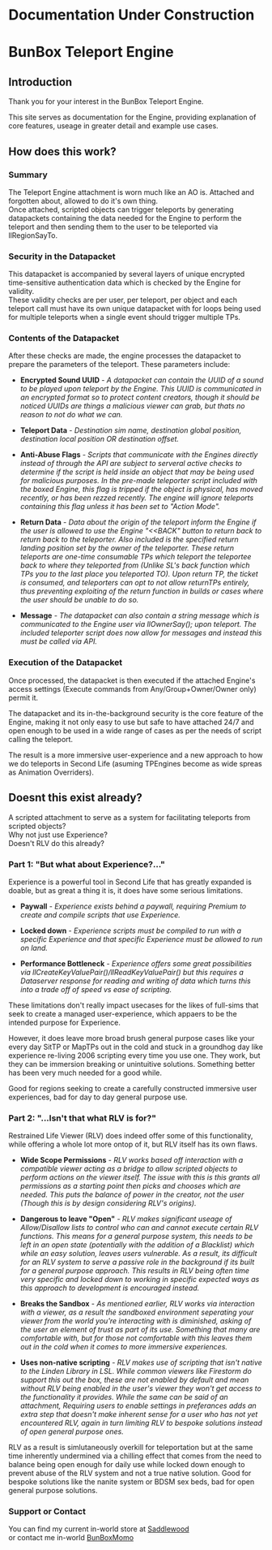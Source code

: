 # Documentation Under Construction

# BunBox Teleport Engine
## Introduction

Thank you for your interest in the BunBox Teleport Engine.

This site serves as documentation for the Engine, providing explanation of core features, useage in greater detail and example use cases.

## How does this work?

### Summary
The Teleport Engine attachment is worn much like an AO is. Attached and forgotten about, allowed to do it's own thing.  
Once attached, scripted objects can trigger teleports by generating datapackets containing the data needed for the Engine to perform the teleport and then sending them to the user to be teleported via llRegionSayTo.

### Security in the Datapacket
This datapacket is accompanied by several layers of unique encrypted time-sensitive authentication data which is checked by the Engine for validity.  
These validity checks are per user, per teleport, per object and each teleport call must have its own unique datapacket with for loops being used for multiple teleports when a single event should trigger multiple TPs.

### Contents of the Datapacket
After these checks are made, the engine processes the datapacket to prepare the parameters of the teleport. 
These parameters include:
-	**Encrypted Sound UUID** - _A datapacket can contain the UUID of a sound to be played upon teleport by the Engine. This UUID is communicated in an encrypted format so to protect content creators, though it should be noticed UUIDs are things a malicious viewer can grab, but thats no reason to not do what we can._

-	**Teleport Data** - _Destination sim name, destination global position, destination local position OR destination offset._

-	**Anti-Abuse Flags** - _Scripts that communicate with the Engines directly instead of through the API are subject to serveral active checks to determine if the script is held inside an object that may be being used for malicious purposes. In the pre-made teleporter script included with the boxed Engine, this flag is tripped if the object is physical, has moved recently, or has been rezzed recently. The engine will ignore teleports containing this flag unless it has been set to "Action Mode"._

-	**Return Data** - _Data about the origin of the teleport inform the Engine if the user is allowed to use the Engine "<<BACK" button to return back to return back to the teleporter. Also included is the specified return landing position set by the owner of the teleporter. These return teleports are one-time consumable TPs which teleport the teleportee back to where they teleported from (Unlike SL's back function which TPs you to the last place you teleported TO). Upon return TP, the ticket is consumed, and teleporters can opt to not allow returnTPs entirely, thus preventing exploiting of the return function in builds or cases where the user should be unable to do so._

-	**Message** - _The datapacket can also contain a string message which is communicated to the Engine user via llOwnerSay(); upon teleport. The included teleporter script does now allow for messages and instead this must be called via API._

### Execution of the Datapacket
Once processed, the datapacket is then executed if the attached Engine's access settings (Execute commands from Any/Group+Owner/Owner only) permit it.

The datapacket and its in-the-background security is the core feature of the Engine, making it not only easy to use but safe to have attached 24/7 and open enough to be used in a wide range of cases as per the needs of script calling the teleport.

The result is a more immersive user-experience and a new approach to how we do teleports in Second Life (asuming TPEngines become as wide spreas as Animation Overriders).


## Doesnt this exist already?

A scripted attachment to serve as a system for facilitating teleports from scripted objects?  
Why not just use Experience?  
Doesn't RLV do this already?  

### Part 1: "But what about Experience?..."

Experience is a powerful tool in Second Life that has greatly expanded is doable, but as great a thing it is, it does have some serious limitations.	
-	**Paywall** - _Experience exists behind a paywall, requiring Premium to create and compile scripts that use Experience._

-	**Locked down** - _Experience scripts must be compiled to run with a specific Experience and that specific Experience must be allowed to run on land._

-	**Performance Bottleneck** - _Experience offers some great possibilities via llCreateKeyValuePair()/llReadKeyValuePair() but this requires a Dataserver response for reading and writing of data which turns this into a trade off of speed vs ease of scripting._

These limitations don't really impact usecases for the likes of full-sims that seek to create a managed user-experience, which appaers to be the intended purpose for Experience.

However, it does leave more broad brush general purpose cases like your every day SitTP or MapTPs out in the cold and stuck in a groundhog day like experience re-living 2006 scripting every time you use one. They work, but they can be immersion breaking or unintuitive solutions. Something better has been very much needed for a good while.

Good for regions seeking to create a carefully constructed immersive user experiences, bad for day to day general purpose use.

### Part 2: "...Isn't that what RLV is for?"

Restrained Life Viewer (RLV) does indeed offer some of this functionality, while offering a whole lot more ontop of it, but RLV itself has its own flaws.
-	**Wide Scope Permissions** - _RLV works based off interaction with a compatible viewer acting as a bridge to allow scripted objects to perform actions on the viewer itself. The issue with this is this grants all permissions as a starting point then picks and chooses which are needed. This puts the balance of power in the creator, not the user (Though this is by design considering RLV's origins)._

-	**Dangerous to leave "Open"** - _RLV makes significant useage of Allow/Disallow lists to control who can and cannot execute certain RLV functions. This means for a general purpose system, this needs to be left in an open state (potentially with the addition of a Blacklist) which while an easy solution, leaves users vulnerable. As a result, its difficult for an RLV system to serve a passive role in the background if its built for a general purpose approach. This results in RLV being often time very specific and locked down to working in specific expected ways as this approach to development is encouraged instead._

-	**Breaks the Sandbox** - _As mentioned earlier, RLV works via interaction with a viewer, as a result the sandboxed environment seperating your viewer from the world you're interacting with is diminished, asking of the user an element of trust as part of its use. Something that many are comfortable with, but for those not comfortable with this leaves them out in the cold when it comes to more immersive experiences._

-	**Uses non-native scripting** - _RLV makes use of scripting that isn't native to the Linden Library in LSL. While common viewers like Firestorm do support this out the box, these are not enabled by default and mean without RLV being enabled in the user's viewer they won't get access to the functionality it provides. While the same can be said of an attachment, Requiring users to enable settings in preferances adds an extra step that doesn't make inherent sense for a user who has not yet encountered RLV, again in turn limiting RLV to bespoke solutions instead of open general purpose ones._

RLV as a result is simlutaneously overkill for teleportation but at the same time inherently undermined via a chilling effect that comes from the need to balance being open enough for daily use while locked down enough to prevent abuse of the RLV system and not a true native solution.
Good for bespoke solutions like the nanite system or BDSM sex beds, bad for open general purpose solutions.

### Support or Contact

You can find my current in-world store at [Saddlewood](http://maps.secondlife.com/secondlife/Crescent%20Cove/48/42/23)  
or contact me in-world [BunBoxMomo](secondlife:///app/agent/e7f71980-1671-4a5a-b2d0-cb65e5302fb1/about)
